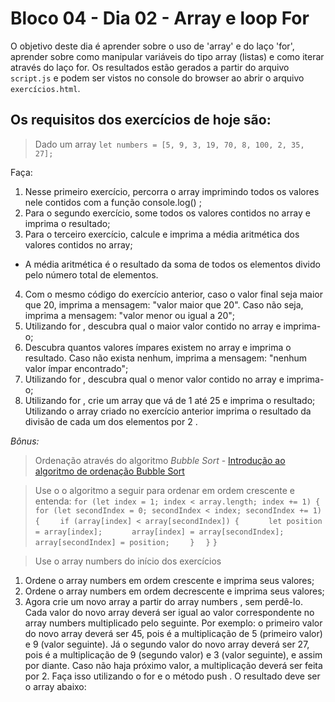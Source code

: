 # Bloco 04 - Dia 02 - Array e loop For

O objetivo deste dia é aprender sobre o uso de 'array' e do laço 'for', aprender sobre como manipular variáveis do tipo array (listas) e como iterar através do laço for.
Os resultados estão gerados a partir do arquivo `script.js` e podem ser vistos no console do browser ao abrir o arquivo `exercícios.html`.

## Os requisitos dos exercícios de hoje são:

> Dado um array 
> `let numbers = [5, 9, 3, 19, 70, 8, 100, 2, 35, 27];`

Faça:

1. Nesse primeiro exercício, percorra o array imprimindo todos os valores nele contidos com a função console.log() ;
2. Para o segundo exercício, some todos os valores contidos no array e imprima o resultado;
3. Para o terceiro exercício, calcule e imprima a média aritmética dos valores contidos no array;
* A média aritmética é o resultado da soma de todos os elementos divido pelo número total de elementos.
4. Com o mesmo código do exercício anterior, caso o valor final seja maior que 20, imprima a mensagem: "valor maior que 20". Caso não seja, imprima a mensagem: "valor menor ou igual a 20";
5. Utilizando for , descubra qual o maior valor contido no array e imprima-o;
6. Descubra quantos valores ímpares existem no array e imprima o resultado. Caso não exista nenhum, imprima a mensagem: "nenhum valor ímpar encontrado";
7. Utilizando for , descubra qual o menor valor contido no array e imprima-o;
8. Utilizando for , crie um array que vá de 1 até 25 e imprima o resultado;
Utilizando o array criado no exercício anterior imprima o resultado da divisão de cada um dos elementos por 2 .

*Bônus:*

> Ordenação através do algoritmo *Bubble Sort* - [Introdução ao algoritmo de ordenação Bubble Sort](http://devfuria.com.br/logica-de-programacao/introducao-ao-algoritmo-de-ordenacao-bubble-sort/)

> Use o o algoritmo a seguir para ordenar em ordem crescente e entenda:
> `for (let index = 1; index < array.length; index += 1) {`
> `  for (let secondIndex = 0; secondIndex < index; secondIndex += 1) {`
> `    if (array[index] < array[secondIndex]) {`
> `      let position = array[index];`
> `      array[index] = array[secondIndex];`
> `      array[secondIndex] = position;`
> `    }`
> `  }`
> `}` 

> Use o array numbers do início dos exercícios

1. Ordene o array numbers em ordem crescente e imprima seus valores;
2. Ordene o array numbers em ordem decrescente e imprima seus valores;
3. Agora crie um novo array a partir do array numbers , sem perdê-lo. Cada valor do novo array deverá ser igual ao valor correspondente no array numbers multiplicado pelo seguinte. Por exemplo: o primeiro valor do novo array deverá ser 45, pois é a multiplicação de 5 (primeiro valor) e 9 (valor seguinte). Já o segundo valor do novo array deverá ser 27, pois é a multiplicação de 9 (segundo valor) e 3 (valor seguinte), e assim por diante. Caso não haja próximo valor, a multiplicação deverá ser feita por 2. Faça isso utilizando o for e o método push . O resultado deve ser o array abaixo:

